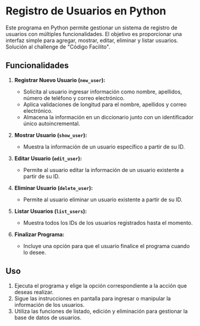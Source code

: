 # Registro de Usuarios en Python

Este programa en Python permite gestionar un sistema de registro de usuarios con múltiples funcionalidades. El objetivo es proporcionar una interfaz simple para agregar, mostrar, editar, eliminar y listar usuarios. Solución al challenge de "Código Facilito".


## Funcionalidades

1. **Registrar Nuevo Usuario (`new_user`):**
   - Solicita al usuario ingresar información como nombre, apellidos, número de teléfono y correo electrónico.
   - Aplica validaciones de longitud para el nombre, apellidos y correo electrónico.
   - Almacena la información en un diccionario junto con un identificador único autoincremental.

2. **Mostrar Usuario (`show_user`):**
   - Muestra la información de un usuario específico a partir de su ID.

3. **Editar Usuario (`edit_user`):**
   - Permite al usuario editar la información de un usuario existente a partir de su ID.

4. **Eliminar Usuario (`delete_user`):**
   - Permite al usuario eliminar un usuario existente a partir de su ID.

5. **Listar Usuarios (`list_users`):**
   - Muestra todos los IDs de los usuarios registrados hasta el momento.

6. **Finalizar Programa:**
   - Incluye una opción para que el usuario finalice el programa cuando lo desee.

## Uso

1. Ejecuta el programa y elige la opción correspondiente a la acción que deseas realizar.
2. Sigue las instrucciones en pantalla para ingresar o manipular la información de los usuarios.
3. Utiliza las funciones de listado, edición y eliminación para gestionar la base de datos de usuarios.
